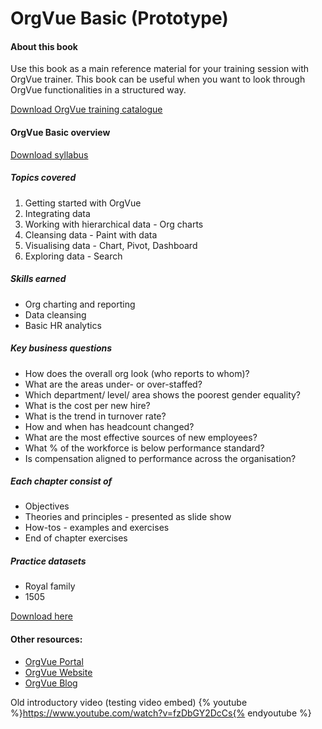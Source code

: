 # OrgVue Basic (Prototype)

#### About this book

Use this book as a main reference material for your training session with OrgVue trainer. This book can be useful when you want to look through OrgVue functionalities in a structured way.

[Download OrgVue training catalogue](https://www.orgvue.com/training-certification)

#### OrgVue Basic overview

[Download syllabus](https://www.orgvue.com/sites/default/files/uploads/orgvue_basic_training_syllabus.pdf)

##### Topics covered
1. Getting started with OrgVue
2. Integrating data 
3. Working with hierarchical data - Org charts
4. Cleansing data - Paint with data
5. Visualising data - Chart, Pivot, Dashboard
6. Exploring data - Search 

##### Skills earned
* Org charting and reporting
* Data cleansing
* Basic HR analytics

##### Key business questions
* How does the overall org look (who reports to whom)?
* What are the areas under- or over-staffed?
* Which department/ level/ area shows the poorest gender equality?
* What is the cost per new hire?
* What is the trend in turnover rate?
* How and when has headcount changed?
* What are the most effective sources of new employees?
* What % of the workforce is below performance standard?
* Is compensation aligned to performance across the organisation?

##### Each chapter consist of 
* Objectives
* Theories and principles - presented as slide show
* How-tos - examples and exercises
* End of chapter exercises

##### Practice datasets

* Royal family
* 1505 

[Download here](https://concentra.box.com/s/6dxqyb385rxtph7tvddlo5gr47327gq9)

#### Other resources:
* [OrgVue Portal](https://support.orgvue.com)
* [OrgVue Website](https://www.orgvue.com/training-certification)
* [OrgVue Blog](http://blog.orgvue.com/)

Old introductory video (testing video embed)
{% youtube %}https://www.youtube.com/watch?v=fzDbGY2DcCs{% endyoutube %}

